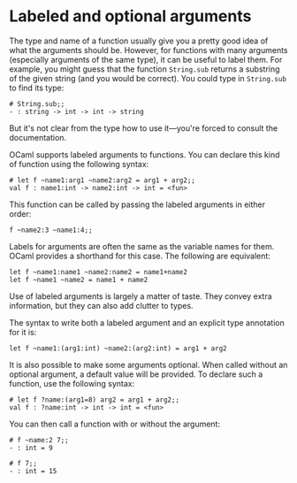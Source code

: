 # Labeled and optional arguments

The type and name of a function usually give you a pretty good idea of what the
arguments should be. However, for functions with many arguments (especially
arguments of the same type), it can be useful to label them. For example, you
might guess that the function `String.sub` returns a substring of the given
string (and you would be correct). You could type in `String.sub` to find its
type:

    # String.sub;;
    - : string -> int -> int -> string

But it's not clear from the type how to use it&mdash;you're forced to consult
the documentation.

OCaml supports labeled arguments to functions. You can declare this kind of
function using the following syntax:

    # let f ~name1:arg1 ~name2:arg2 = arg1 + arg2;;
    val f : name1:int -> name2:int -> int = <fun>

This function can be called by passing the labeled arguments in either order:

    f ~name2:3 ~name1:4;;

Labels for arguments are often the same as the variable names for them. OCaml
provides a shorthand for this case. The following are equivalent:

    let f ~name1:name1 ~name2:name2 = name1+name2
    let f ~name1 ~name2 = name1 + name2

Use of labeled arguments is largely a matter of taste. They convey extra
information, but they can also add clutter to types.

The syntax to write both a labeled argument and an explicit type annotation for
it is:

	let f ~name1:(arg1:int) ~name2:(arg2:int) = arg1 + arg2

It is also possible to make some arguments optional. When called without an
optional argument, a default value will be provided. To declare such a function,
use the following syntax:

    # let f ?name:(arg1=8) arg2 = arg1 + arg2;;
    val f : ?name:int -> int -> int = <fun>

You can then call a function with or without the argument:

    # f ~name:2 7;;
    - : int = 9

    # f 7;;
    - : int = 15
